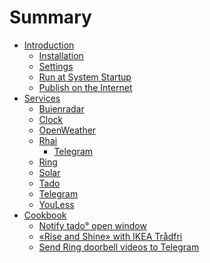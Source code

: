 # Summary

- [Introduction](introduction.md)
  - [Installation](introduction/installation.md)
  - [Settings](introduction/settings.md)
  - [Run at System Startup](introduction/run-at-system-startup.md)
  - [Publish on the Internet](introduction/publish-on-the-internet.md)
- [Services](services.md)
  - [Buienradar]()
  - [Clock]()
  - [OpenWeather]()
  - [Rhai](services/rhai.md)
    - [Telegram](services/rhai/telegram.md)
  - [Ring](services/ring.md)
  - [Solar](services/solar.md)
  - [Tado](services/tado.md)
  - [Telegram](services/telegram.md)
  - [YouLess]()
- [Cookbook]()
  - [Notify tado° open window](cookbook/notify_tado_open_window.md)
  - [«Rise and Shine» with IKEA Trådfri](cookbook/rise_and_shine.md)
  - [Send Ring doorbell videos to Telegram](cookbook/send_ring_doorbell_videos_to_telegram.md)
